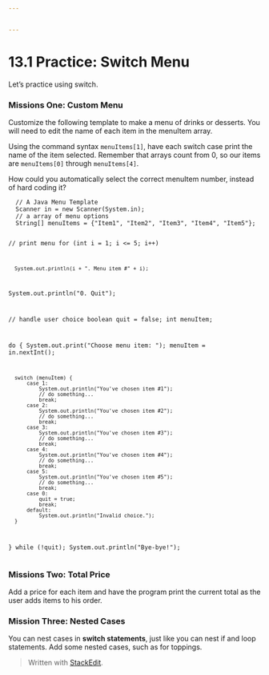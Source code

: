 ```yaml
---


---
```


<h1 id="practice-switch-menu">13.1 Practice: Switch Menu</h1>
<p>Let’s practice using switch.</p>
<h3 id="missions-one-custom-menu">Missions One: Custom Menu</h3>
<p>Customize the following template to make a menu of drinks or desserts. You will need to edit the name of each item in the menuItem array.</p>
<p>Using the command syntax <code>menuItems[1]</code>, have each switch case print the name of the item selected. Remember that arrays count from 0, so our items are <code>menuItems[0]</code> through <code>menuItems[4]</code>.</p>
<p>How could you automatically select the correct menuItem number, instead of hard coding it?</p>
<pre><code>  // A Java Menu Template
  Scanner in = new Scanner(System.in); 
  // a array of menu options  
  String[] menuItems = {"Item1", "Item2", "Item3", "Item4", "Item5"};

  // print menu
  for (int i = 1; i &lt;= 5; i++)

      System.out.println(i + ". Menu item #" + i);

  System.out.println("0. Quit");

  // handle user choice
  boolean quit = false;
  int menuItem;

  do {
      System.out.print("Choose menu item: ");
      menuItem = in.nextInt();

      switch (menuItem) {
          case 1:
              System.out.println("You've chosen item #1");
              // do something...
              break;
          case 2:
              System.out.println("You've chosen item #2");
              // do something...
              break;
          case 3:
              System.out.println("You've chosen item #3");
              // do something...
              break;
          case 4:
              System.out.println("You've chosen item #4");
              // do something...
              break;
          case 5:
              System.out.println("You've chosen item #5");
              // do something...
              break;
          case 0:
              quit = true;
              break;
          default:
              System.out.println("Invalid choice.");
      }
  } while (!quit);
  System.out.println("Bye-bye!");
</code></pre>
<h3 id="missions-two-total-price">Missions Two: Total Price</h3>
<p>Add a price for each item and have the program print the current total as the user adds items to his order.</p>
<h3 id="mission-three-nested-cases">Mission Three: Nested Cases</h3>
<p>You can nest cases in <strong>switch statements</strong>, just like you can nest if and loop statements. Add some nested cases, such as for toppings.</p>
<blockquote>
<p>Written with <a href="https://stackedit.io/">StackEdit</a>.</p>
</blockquote>

